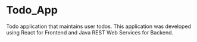 # Todo_App
Todo application that maintains user todos. This application was developed using React for Frontend and Java REST Web Services for Backend.
